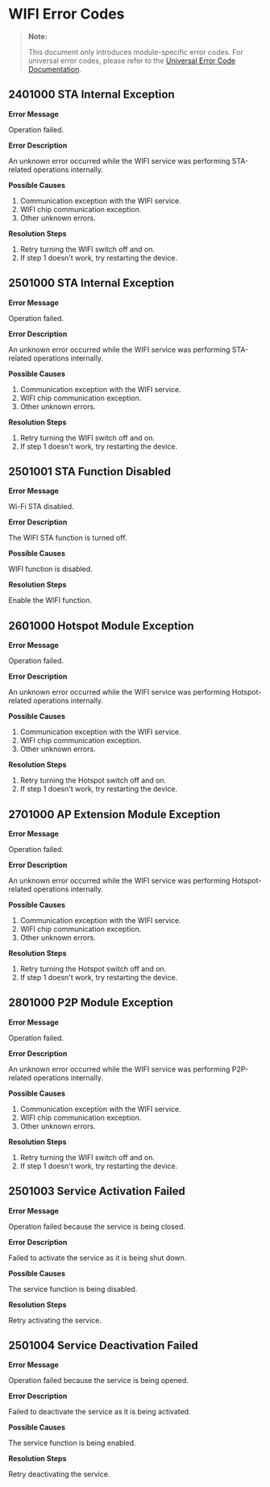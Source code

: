 # WIFI Error Codes

> **Note:**
>
> This document only introduces module-specific error codes. For universal error codes, please refer to the [Universal Error Code Documentation](../cj-errorcode-universal.md).

## 2401000 STA Internal Exception

**Error Message**

Operation failed.

**Error Description**

An unknown error occurred while the WIFI service was performing STA-related operations internally.

**Possible Causes**

1. Communication exception with the WIFI service.
2. WIFI chip communication exception.
3. Other unknown errors.

**Resolution Steps**

1. Retry turning the WIFI switch off and on.
2. If step 1 doesn't work, try restarting the device.

## 2501000 STA Internal Exception

**Error Message**

Operation failed.

**Error Description**

An unknown error occurred while the WIFI service was performing STA-related operations internally.

**Possible Causes**

1. Communication exception with the WIFI service.
2. WIFI chip communication exception.
3. Other unknown errors.

**Resolution Steps**

1. Retry turning the WIFI switch off and on.
2. If step 1 doesn't work, try restarting the device.

## 2501001 STA Function Disabled

**Error Message**

Wi-Fi STA disabled.

**Error Description**

The WIFI STA function is turned off.

**Possible Causes**

WIFI function is disabled.

**Resolution Steps**

Enable the WIFI function.

## 2601000 Hotspot Module Exception

**Error Message**

Operation failed.

**Error Description**

An unknown error occurred while the WIFI service was performing Hotspot-related operations internally.

**Possible Causes**

1. Communication exception with the WIFI service.
2. WIFI chip communication exception.
3. Other unknown errors.

**Resolution Steps**

1. Retry turning the Hotspot switch off and on.
2. If step 1 doesn't work, try restarting the device.

## 2701000 AP Extension Module Exception

**Error Message**

Operation failed.

**Error Description**

An unknown error occurred while the WIFI service was performing Hotspot-related operations internally.

**Possible Causes**

1. Communication exception with the WIFI service.
2. WIFI chip communication exception.
3. Other unknown errors.

**Resolution Steps**

1. Retry turning the Hotspot switch off and on.
2. If step 1 doesn't work, try restarting the device.

## 2801000 P2P Module Exception

**Error Message**

Operation failed.

**Error Description**

An unknown error occurred while the WIFI service was performing P2P-related operations internally.

**Possible Causes**

1. Communication exception with the WIFI service.
2. WIFI chip communication exception.
3. Other unknown errors.

**Resolution Steps**

1. Retry turning the WIFI switch off and on.
2. If step 1 doesn't work, try restarting the device.

## 2501003 Service Activation Failed

**Error Message**

Operation failed because the service is being closed.

**Error Description**

Failed to activate the service as it is being shut down.

**Possible Causes**

The service function is being disabled.

**Resolution Steps**

Retry activating the service.

## 2501004 Service Deactivation Failed

**Error Message**

Operation failed because the service is being opened.

**Error Description**

Failed to deactivate the service as it is being activated.

**Possible Causes**

The service function is being enabled.

**Resolution Steps**

Retry deactivating the service.